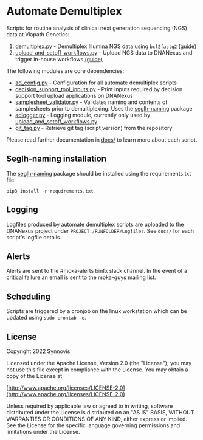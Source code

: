 # Automate Demultiplex

Scripts for routine analysis of clinical next generation sequencing (NGS) data at Viapath Genetics:

1. [demultiplex.py](demultiplex.py) - Demultiplex Illumina NGS data using `bcl2fastq2`
[(guide)](docs/demultiplex.md)
2. [upload_and_setoff_workflows.py](upload_and_setoff_workflows.py) - Upload NGS data to DNANexus
and trigger in-house workflows [(guide)](docs/upload_and_setoff_workflows.md)

The following modules are core dependencies:

* [ad_config.py](ad_config.py) - Configuration for all
automate demultiplex scripts
* [decision_support_tool_inputs.py](decision_support_tool_inputs.py) - Print inputs required by
decision support tool upload applications on DNANexus
* [samplesheet_validator.py](samplesheet_validator.py) - Validates naming and contents of
samplesheets prior to demultiplexing. Uses the
[seglh-naming](https://github.com/moka-guys/seglh-naming) package
* [adlogger.py](ad_logger.py) - Logging module, currently only used by
[upload_and_setoff_workflows.py](upload_and_setoff_workflows.py)
* [git_tag.py](git_tag.py) - Retrieve git tag (script version) from the repository

Please read further documentation in [docs/](docs/) to learn more about each script.

## Seglh-naming installation

The [seglh-naming](https://github.com/moka-guys/seglh-naming) package should be installed using
the requirements.txt file:

`pip3 install -r requirements.txt`

## Logging

Logfiles produced by automate demultiplex scripts are uploaded to the DNANexus project under
`PROJECT:/RUNFOLDER/Logfiles`. See `docs/` for each script's logfile details.

## Alerts

Alerts are sent to the #moka-alerts binfx slack channel. In the event of a critical failure an
email is sent to the moka-guys mailing list.

## Scheduling

Scripts are triggered by a cronjob on the linux workstation which can be updated using
`sudo crontab -e`.

## License

Copyright 2022 Synnovis

Licensed under the Apache License, Version 2.0 (the "License"); you may not use this file except
in compliance with the License. You may obtain a copy of the License at

[http://www.apache.org/licenses/LICENSE-2.0](http://www.apache.org/licenses/LICENSE-2.0)

Unless required by applicable law or agreed to in writing, software distributed under the License
is distributed on an "AS IS" BASIS, WITHOUT WARRANTIES OR CONDITIONS OF ANY KIND, either express
or implied. See the License for the specific language governing permissions and limitations under
the License.

